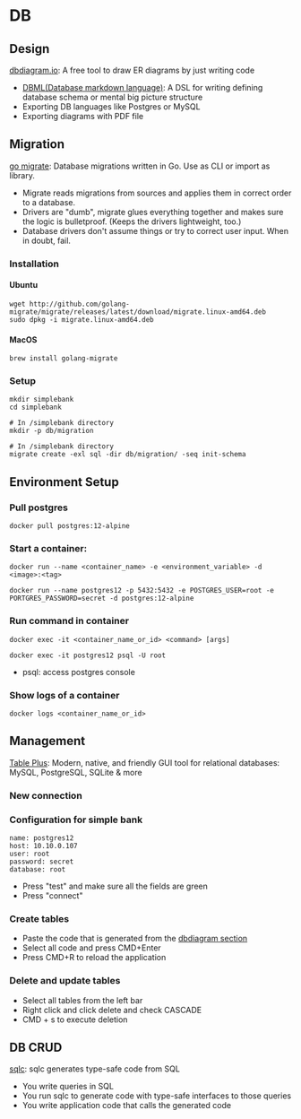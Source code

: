 # DB

## Design

[dbdiagram.io](https://dbdiagram.io/): A free tool to draw ER diagrams by just writing code

- [DBML(Database markdown language)](https://dbml.dbdiagram.io/home): A DSL for writing defining database schema or mental big picture structure
- Exporting DB languages like Postgres or MySQL
- Exporting diagrams with PDF file

## Migration

[go migrate](https://github.com/golang-migrate/migrate): Database migrations written in Go. Use as CLI or import as library.

- Migrate reads migrations from sources and applies them in correct order to a database.
- Drivers are "dumb", migrate glues everything together and makes sure the logic is bulletproof. (Keeps the drivers lightweight, too.)
- Database drivers don't assume things or try to correct user input. When in doubt, fail.

### Installation

#### Ubuntu

```shell
wget http://github.com/golang-migrate/migrate/releases/latest/download/migrate.linux-amd64.deb
sudo dpkg -i migrate.linux-amd64.deb
```

#### MacOS

```shell
brew install golang-migrate
```

### Setup

```shell
mkdir simplebank
cd simplebank
```

```shell
# In /simplebank directory
mkdir -p db/migration
```

```shell
# In /simplebank directory
migrate create -exl sql -dir db/migration/ -seq init-schema
```

## Environment Setup

### Pull postgres

```shell
docker pull postgres:12-alpine
```

### Start a container:

```shell
docker run --name <container_name> -e <environment_variable> -d <image>:<tag>
```

```shell
docker run --name postgres12 -p 5432:5432 -e POSTGRES_USER=root -e PORTGRES_PASSWORD=secret -d postgres:12-alpine
```

### Run command in container

```shell
docker exec -it <container_name_or_id> <command> [args]
```

```shell
docker exec -it postgres12 psql -U root
```

- psql: access postgres console

### Show logs of a container

```shell
docker logs <container_name_or_id>
```

## Management

[Table Plus](https://tableplus.com/): Modern, native, and friendly GUI tool for relational databases: MySQL, PostgreSQL, SQLite & more

### New connection

### Configuration for simple bank

```shell
name: postgres12
host: 10.10.0.107
user: root
password: secret
database: root
```

- Press "test" and make sure all the fields are green
- Press "connect"

### Create tables

- Paste the code that is generated from the [dbdiagram section](#design)
- Select all code and press CMD+Enter
- Press CMD+R to reload the application

### Delete and update tables

- Select all tables from the left bar
- Right click and click delete and check CASCADE
- CMD + s to execute deletion

## DB CRUD

[sqlc](https://docs.sqlc.dev/en/stable/tutorials/getting-started-postgresql.html): sqlc generates type-safe code from SQL

- You write queries in SQL
- You run sqlc to generate code with type-safe interfaces to those queries
- You write application code that calls the generated code
